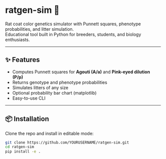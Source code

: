 # ratgen-sim 🐀
Rat coat color genetics simulator with Punnett squares, phenotype probabilities, and litter simulation.  
Educational tool built in Python for breeders, students, and biology enthusiasts.

---

## ✨ Features
- Computes Punnett squares for **Agouti (A/a)** and **Pink-eyed dilution (P/p)**
- Returns genotype and phenotype probabilities
- Simulates litters of any size
- Optional probability bar chart (matplotlib)
- Easy-to-use CLI

---

## 📦 Installation
Clone the repo and install in editable mode:
```bash
git clone https://github.com/YOURUSERNAME/ratgen-sim.git
cd ratgen-sim
pip install -e .
